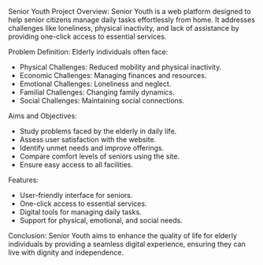 Senior Youth
Project Overview:
Senior Youth is a web platform designed to help senior citizens manage daily tasks effortlessly from home. It addresses challenges like loneliness, physical inactivity, and lack of assistance by providing one-click access to essential services.

Problem Definition:
Elderly individuals often face:
- Physical Challenges: Reduced mobility and physical inactivity.
- Economic Challenges: Managing finances and resources.
- Emotional Challenges: Loneliness and neglect.
- Familial Challenges: Changing family dynamics.
- Social Challenges: Maintaining social connections.

Aims and Objectives:
- Study problems faced by the elderly in daily life.
- Assess user satisfaction with the website.
- Identify unmet needs and improve offerings.
- Compare comfort levels of seniors using the site.
- Ensure easy access to all facilities.

Features:
- User-friendly interface for seniors.
- One-click access to essential services.
- Digital tools for managing daily tasks.
- Support for physical, emotional, and social needs.

Conclusion:
Senior Youth aims to enhance the quality of life for elderly individuals by providing a seamless digital experience, ensuring they can live with dignity and independence.

